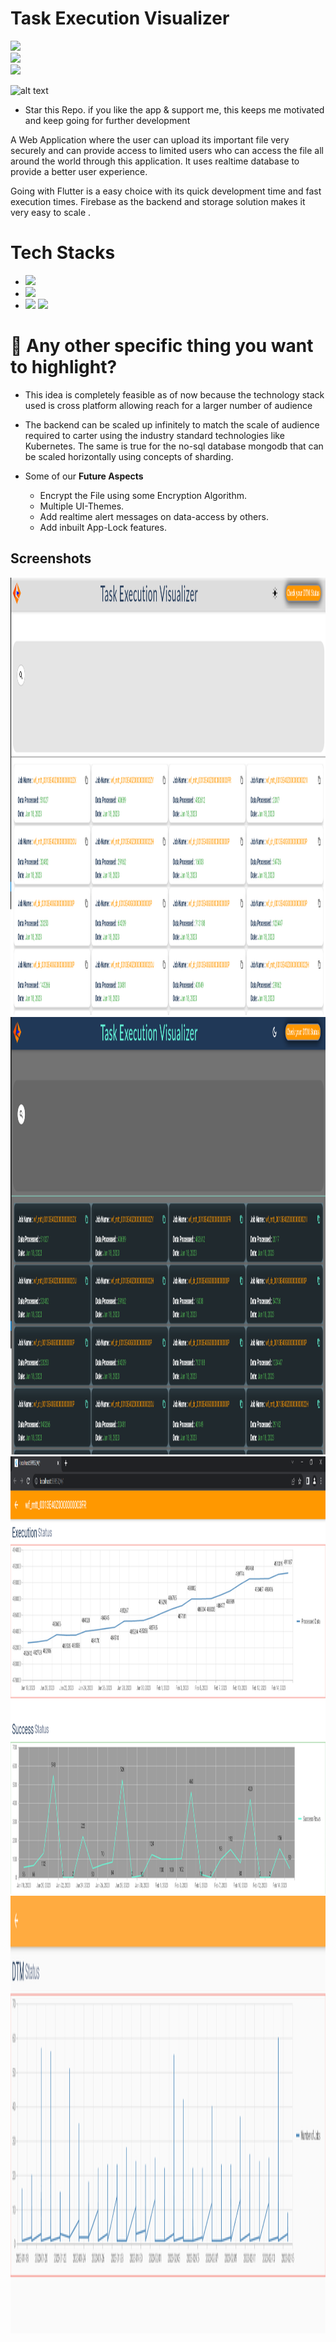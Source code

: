 # Task Execution Visualizer

![](https://img.shields.io/badge/Language-Dart-blue)   
![](https://img.shields.io/badge/SDK-Flutter-yellow)   
![](https://img.shields.io/badge/Hackathon-Informatica-orange)


![alt text](http://icons.iconarchive.com/icons/paomedia/small-n-flat/64/star-alt-icon.png) 
* Star this Repo. if you like the app & support me, this keeps me motivated and keep going for further development

A Web Application where the user can upload its important file very securely and can provide access to limited users who can access the file all around the world through this application.
It uses realtime database to provide a better user experience.

Going with Flutter is a easy choice with its quick development time and fast execution times.
Firebase as the backend and storage solution makes it very easy to scale .




# Tech Stacks

- ![](https://img.shields.io/badge/Framework-Web-brown)  
- ![](https://img.shields.io/badge/SoftwareDevelopmentKit-Flutter-blue)   
- ![](https://img.shields.io/badge/Languages-grey) ![](https://img.shields.io/badge/Dart-pink) 






# 🔦 Any other specific thing you want to highlight?
- This idea is completely feasible as of now because the technology stack used is cross platform allowing reach for a larger number of audience

- The backend can be scaled up infinitely to match the scale of audience required to carter using the industry standard technologies like Kubernetes. The same is true for the no-sql database mongodb that can be scaled horizontally using concepts of sharding.
- Some of our **Future Aspects**

   - Encrypt the File using some Encryption Algorithm.
   - Multiple UI-Themes.
   - Add realtime alert messages on data-access by others.
   - Add inbuilt App-Lock features.



## Screenshots
<img src="images/UILight.png" width="1200" height= "700">     
<img src="images/UIDark.png" width="1200" height= "700">
<img src="images/JobGraph.png"  width="1200" height= "700">     
<img src="images/DTMEngine.png"  width="1200" height= "700">  
